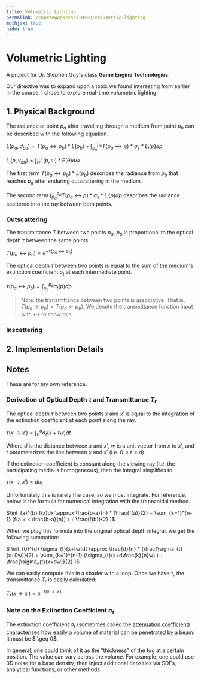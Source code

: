 ```yaml
---
title: Volumetric Lighting
permalink: /coursework/csci-8980/volumetric-lighting
mathjax: true
hide: true
---
```


# Volumetric Lighting

A project for Dr. Stephen Guy's class **Game Engine Technologies**.

Our directive was to expand upon a topic we found interesting from earlier in the course. I chose to explore real-time volumetric lighting.

## 1. Physical Background

The radiance at point $p_a$ after travelling through a medium from point $p_b$ can be described with the following equation.

<!-- $L(p_x)$ = the radiance at point $p_x$. -->

<!-- $L(p_x, \omega)$ = the radiance at point $p_x$ from direction $\omega$. -->

<!-- L(x, y) = the radiance at point x from point y after undergoing scattering through a medium. -->

<!-- Li(x, w) = the radiance at point x scattered into direction w = integral over all direction d (phase(w, d)*L(x, d)) dd -->



$L(p_a, d_{ba}) = T(p_a \leftrightarrow p_b)*L(p_b) + \int_{p_a}^{p_b}T(p_a \leftrightarrow p)*\sigma_{s}*L_i(p)dp$

$L_i(p, v_{ab}) = \int_{\Omega} L(p, \omega)*F(\theta)d\omega$



<!-- $\o_{xy} = | p_y - p_x |$ -->



The first term $T(p_a \leftrightarrow p_b)*L(p_b)$ describes the radiance from $p_b$ that reaches $p_a$ after enduring outscattering in the medium.



The second term $\int_{p_a}^{p_b}T(p_a \leftrightarrow p)*\sigma_{s}*L_i(p)dp$ describes the radiance scattered into the ray between both points.



### Outscattering

The transmittance $T$ between two points $p_a$, $p_b$ is proportional to the optical depth $\tau$ between the same points.

$T (p_a \leftrightarrow p_b) = e^{-\tau (p_a \leftrightarrow p_b)}$



The optical depth $\tau$ between two points is equal to the sum of the medium's extinction coefficient $\sigma_t$ at each intermediate point.

$\tau (p_a \leftrightarrow p_b) = \int_{p_a}^{p_b} \sigma_{t}(p)dp$



> Note: the transmittance between two points is associative. That is, $T(p_a \rightarrow p_b) = T(p_a \leftarrow p_b)$. We denote the transmittance function input with $\leftrightarrow$  to show this.



### Inscattering



## 2. Implementation Details









## Notes

These are for my own reference.

### Derivation of Optical Depth $\tau$ and Transmittance $T_{r}$

The optical depth $\tau$ between two points $x$ and $x'$ is equal to the integration of the extinction coefficient at each point along the ray.

$\tau (x\rightarrow x') = \int_{0}^{d} \sigma_{t} (x+tw)dt$

<!-- TODO: this is confusing to use d for distance since its used for derivation, and t for parameterization of ray since it already denotes the extinction coefficient. -->

Where $d$ is the distance between $x$ and $x'$, $w$ is a unit vector from $x$ to $x'$, and $t$ parameterizes the line between $x$ and $x'$ (i.e. $0 \leq t \leq d$).

If the extinction coefficient is constant along the viewing ray (i.e. the participating media is homogeneous), then the integral simplifies to:

$\tau (x \rightarrow x') = d \sigma_{t}$

Unfortunately this is rarely the case, so we must integrate. For reference, below is the formula for numerical integration with the trapezoidal method.

$\int_{a}^{b} f(x)dx \approx \frac{b-a}{n} * (\frac{f(a)}{2} + \sum_{k=1}^{n-1} (f(a + k \frac{b-a}{n}) ) + \frac{f(b)}{2} )$

When we plug this formula into the original optical depth integral, we get the following summation:

$ \int_{0}^{d} \sigma_{t}(x+tw)dt \approx \frac{d}{n} * (\frac{\sigma_{t}(x+0w)}{2} + \sum_{k=1}^{n-1} (\sigma_{t}(x+d\frac{k}{n}w) ) + \frac{\sigma_{t}(x+dw)}{2} )$

We can easily compute this in a shader with a loop. Once we have $\tau$, the transmittance $T_{r}$ is easily calculated:

$T_{r}(x \rightarrow x') = e^{-\tau(x \rightarrow x')}$

### Note on the Extinction Coefficient $\sigma_{t}$

The extinction coefficient $\sigma_{t}$ (sometimes called the [attenuation coefficient](https://en.wikipedia.org/wiki/Attenuation_coefficient)) characterizes how easily a volume of material can be penetrated by a beam. It must be $ \geq 0$.

In general, one could think of it as the "thickness" of the fog at a certain position. The value can vary across the volume. For example, one could use 3D noise for a base density, then inject additional densities via SDFs, analytical functions, or other methods.
